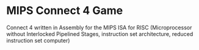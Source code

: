 # MIPS Connect 4 Game
Connect 4 written in Assembly for the MIPS ISA  for RISC (Microprocessor without Interlocked Pipelined Stages, instruction set architecture, reduced instruction set computer)
